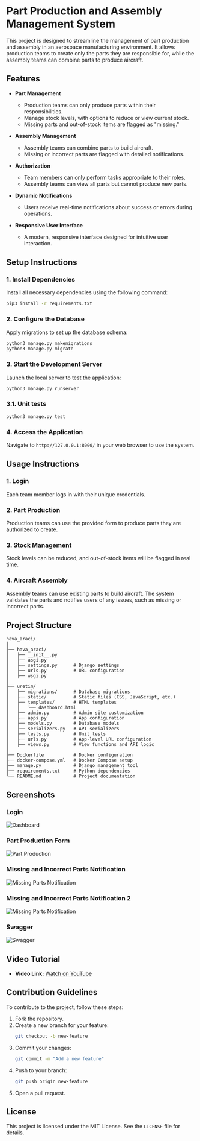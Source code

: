 
# Part Production and Assembly Management System

This project is designed to streamline the management of part production and assembly in an aerospace manufacturing environment. It allows production teams to create only the parts they are responsible for, while the assembly teams can combine parts to produce aircraft.

## Features

- **Part Management**
  - Production teams can only produce parts within their responsibilities.
  - Manage stock levels, with options to reduce or view current stock.
  - Missing parts and out-of-stock items are flagged as "missing."

- **Assembly Management**
  - Assembly teams can combine parts to build aircraft.
  - Missing or incorrect parts are flagged with detailed notifications.

- **Authorization**
  - Team members can only perform tasks appropriate to their roles.
  - Assembly teams can view all parts but cannot produce new parts.

- **Dynamic Notifications**
  - Users receive real-time notifications about success or errors during operations.

- **Responsive User Interface**
  - A modern, responsive interface designed for intuitive user interaction.

## Setup Instructions

### 1. Install Dependencies
Install all necessary dependencies using the following command:
```bash
pip3 install -r requirements.txt
```

### 2. Configure the Database
Apply migrations to set up the database schema:
```bash
python3 manage.py makemigrations
python3 manage.py migrate
```

### 3. Start the Development Server
Launch the local server to test the application:
```bash
python3 manage.py runserver
```

### 3.1. Unit tests

```bash
python3 manage.py test
```

### 4. Access the Application
Navigate to `http://127.0.0.1:8000/` in your web browser to use the system.

## Usage Instructions

### 1. Login
Each team member logs in with their unique credentials.

### 2. Part Production
Production teams can use the provided form to produce parts they are authorized to create.

### 3. Stock Management
Stock levels can be reduced, and out-of-stock items will be flagged in real time.

### 4. Aircraft Assembly
Assembly teams can use existing parts to build aircraft. The system validates the parts and notifies users of any issues, such as missing or incorrect parts.

## Project Structure

```plaintext
hava_araci/
│
├── hava_araci/
│   ├── __init__.py
│   ├── asgi.py
│   ├── settings.py      # Django settings
│   ├── urls.py          # URL configuration
│   ├── wsgi.py
│
├── uretim/
│   ├── migrations/      # Database migrations
│   ├── static/          # Static files (CSS, JavaScript, etc.)
│   ├── templates/       # HTML templates
│   │   └── dashboard.html
│   ├── admin.py         # Admin site customization
│   ├── apps.py          # App configuration
│   ├── models.py        # Database models
│   ├── serializers.py   # API serializers
│   ├── tests.py         # Unit tests
│   ├── urls.py          # App-level URL configuration
│   ├── views.py         # View functions and API logic
│
├── Dockerfile           # Docker configuration
├── docker-compose.yml   # Docker Compose setup
├── manage.py            # Django management tool
├── requirements.txt     # Python dependencies
└── README.md            # Project documentation
```

## Screenshots

### Login
![Dashboard](images/login.png)

### Part Production Form
![Part Production](images/montaj_team.png)

### Missing and Incorrect Parts Notification
![Missing Parts Notification](images/errors.png)

### Missing and Incorrect Parts Notification 2
![Missing Parts Notification](images/errors2.png)

### Swagger
![Swagger](images/swagger.png)

## Video Tutorial

- **Video Link:** [Watch on YouTube](https://www.youtube.com/watch?v=p8JOwtVOkFU)

## Contribution Guidelines

To contribute to the project, follow these steps:
1. Fork the repository.
2. Create a new branch for your feature:
   ```bash
   git checkout -b new-feature
   ```
3. Commit your changes:
   ```bash
   git commit -m "Add a new feature"
   ```
4. Push to your branch:
   ```bash
   git push origin new-feature
   ```
5. Open a pull request.

## License
This project is licensed under the MIT License. See the `LICENSE` file for details.
